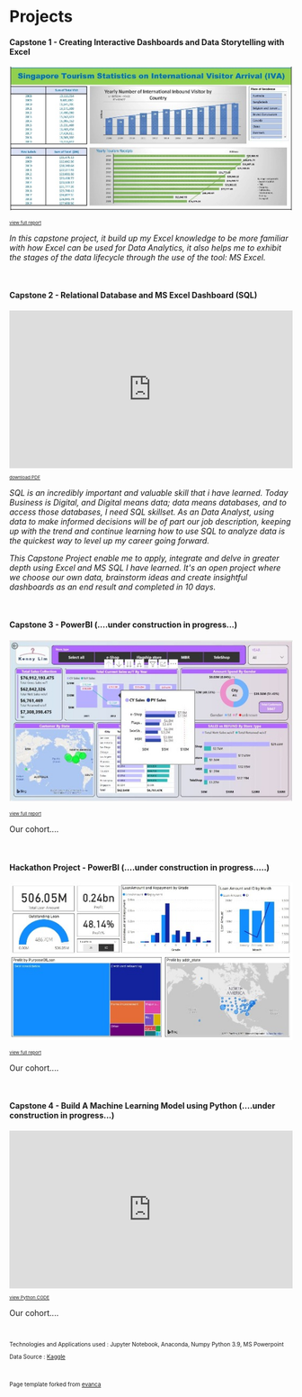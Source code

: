 # Projects

#### Capstone 1 - Creating Interactive Dashboards and Data Storytelling with Excel

<p><img src="images/cp1_excel1r1.jpg?raw=true"/></p>
<p style="font-size:8px"><a href="pdf/cp1_excel_1_pdf.pdf" target="_blank">view full report</a></p>
<p><em>In this capstone project, it build up my Excel knowledge to be more familiar with how Excel can be used for Data Analytics, it also helps me to exhibit the stages of the data lifecycle through the use of the tool: MS Excel.</em></p>
<br>

#### Capstone 2 - Relational Database and MS Excel Dashboard (SQL)

<iframe src="https://onedrive.live.com/embed?cid=3D36002E631A6785&amp;resid=3D36002E631A6785%21353&amp;authkey=AJ8FxzW9ay2kVHY&amp;em=2&amp;wdAr=1.7777777777777777" width="100%" height="280px" frameborder="0">This is an embedded <a target="_blank" href="https://office.com">Microsoft Office</a> presentation, powered by <a target="_blank" href="https://office.com/webapps">Office</a>.</iframe>
<p style="font-size:8px"><a href="pdf/retail_case_study_r3.pdf" target="_blank">download PDF</a></p>

<p><em>SQL is an incredibly important and valuable skill that i have learned. Today Business is Digital, and Digital means data; data means databases, and to access those databases, I need SQL skillset. As an Data Analyst, using data to make informed decisions will be of part our job description, keeping up with the trend and continue learning how to use SQL to analyze data is the quickest way to level up my career going forward.</em></p>

<p><em>This Capstone Project enable me to apply, integrate and delve in greater depth using Excel and MS SQL I have learned. It's an open project where we choose our own data, brainstorm ideas and create insightful dashboards as an end result and completed in 10 days.</em></p>
<br>

#### Capstone 3 - PowerBI (....under construction in progress...)
<p><img src="images/cp3_powerbi1.JPG?raw=true"/></p>
<p style="font-size:8px"><a href="pdf/retailcasestudy_powerbi.pdf" target="_blank">view full report</a></p>
<p>Our cohort....</p>
<br>

#### Hackathon Project - PowerBI (....under construction in progress.....)
<p><img src="images/housing_loan_repayment_case_study_1.jpg?raw=true"/></p>
<p style="font-size:8px"><a href="pdf/housing_loan_repayment_case_study.pdf" target="_blank">view full report</a></p>
<p>Our cohort....</p>
<br>

#### Capstone 4 - Build A Machine Learning Model using Python (....under construction in progress...)

<iframe src="https://onedrive.live.com/embed?cid=3D36002E631A6785&amp;resid=3D36002E631A6785%21350&amp;authkey=AOMdrCjQQxD3e0c&amp;em=2&amp;wdAr=1.7777777777777777" width="100%" height="280px" frameborder="0">This is an embedded <a target="_blank" href="https://office.com">Microsoft Office</a> presentation, powered by <a target="_blank" href="https://office.com/webapps">Office</a>.</iframe>
<!-- <p style="font-size:8px"><a href="pdf/used_car_price_prediction.pdf" target="_blank">download PPT</a> -->
<p style="font-size:8px"><a href="pdf/predict_audi_car_price_analysis_r1.pdf" target="_blank">view Python CODE</a></p>

<p>Our cohort....</p>

<br>
<p style="font-size:10px">Technologies and Applications used : Jupyter Notebook, Anaconda, Numpy Python 3.9, MS Powerpoint
<p style="font-size:10px">Data Source : <a href= "https://www.kaggle.com/adityadesai13/used-car-dataset-ford-and-mercedes" target="_blank"> Kaggle</a></p>
<br> 
<p style="font-size:10px">Page template forked from <a href="https://github.com/evanca/quick-portfolio">evanca</a></p>
<!-- Remove above link if you don't want to attibute -->
